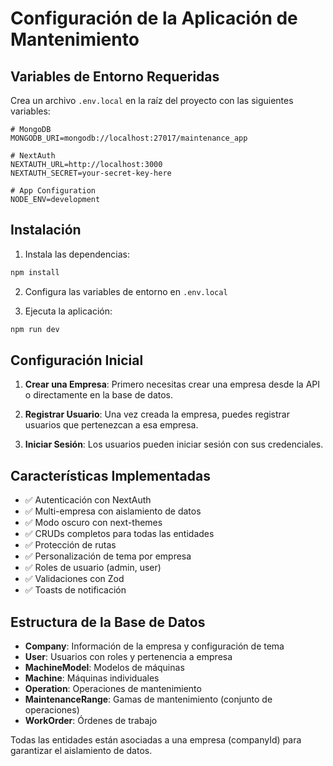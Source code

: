 # Configuración de la Aplicación de Mantenimiento

## Variables de Entorno Requeridas

Crea un archivo `.env.local` en la raíz del proyecto con las siguientes variables:

```env
# MongoDB
MONGODB_URI=mongodb://localhost:27017/maintenance_app

# NextAuth
NEXTAUTH_URL=http://localhost:3000
NEXTAUTH_SECRET=your-secret-key-here

# App Configuration
NODE_ENV=development
```

## Instalación

1. Instala las dependencias:
```bash
npm install
```

2. Configura las variables de entorno en `.env.local`

3. Ejecuta la aplicación:
```bash
npm run dev
```

## Configuración Inicial

1. **Crear una Empresa**: Primero necesitas crear una empresa desde la API o directamente en la base de datos.

2. **Registrar Usuario**: Una vez creada la empresa, puedes registrar usuarios que pertenezcan a esa empresa.

3. **Iniciar Sesión**: Los usuarios pueden iniciar sesión con sus credenciales.

## Características Implementadas

- ✅ Autenticación con NextAuth
- ✅ Multi-empresa con aislamiento de datos
- ✅ Modo oscuro con next-themes
- ✅ CRUDs completos para todas las entidades
- ✅ Protección de rutas
- ✅ Personalización de tema por empresa
- ✅ Roles de usuario (admin, user)
- ✅ Validaciones con Zod
- ✅ Toasts de notificación

## Estructura de la Base de Datos

- **Company**: Información de la empresa y configuración de tema
- **User**: Usuarios con roles y pertenencia a empresa
- **MachineModel**: Modelos de máquinas
- **Machine**: Máquinas individuales
- **Operation**: Operaciones de mantenimiento
- **MaintenanceRange**: Gamas de mantenimiento (conjunto de operaciones)
- **WorkOrder**: Órdenes de trabajo

Todas las entidades están asociadas a una empresa (companyId) para garantizar el aislamiento de datos.
